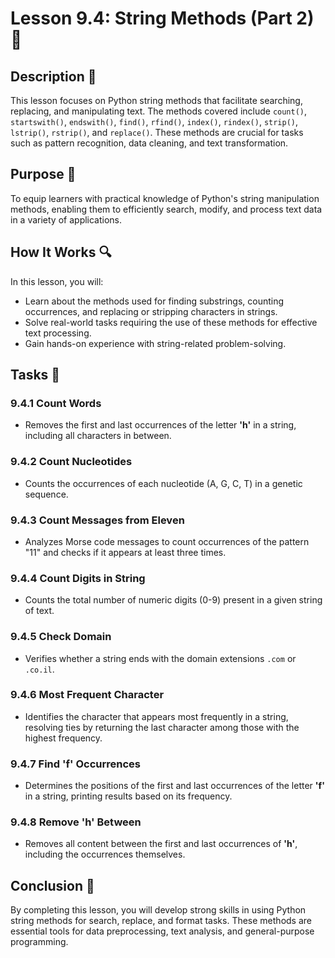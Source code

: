 # Lesson 9.4: String Methods (Part 2) 📝

## Description 📝

This lesson focuses on Python string methods that facilitate searching, replacing, and manipulating text.
The methods covered include `count()`, `startswith()`, `endswith()`, `find()`, `rfind()`, `index()`, `rindex()`, `strip()`, `lstrip()`, `rstrip()`, and `replace()`.
These methods are crucial for tasks such as pattern recognition, data cleaning, and text transformation.

## Purpose 🎯

To equip learners with practical knowledge of Python's string manipulation methods, enabling them to efficiently search, modify, and process text data in a variety of applications.

## How It Works 🔍

In this lesson, you will:

-   Learn about the methods used for finding substrings, counting occurrences, and replacing or stripping characters in strings.
-   Solve real-world tasks requiring the use of these methods for effective text processing.
-   Gain hands-on experience with string-related problem-solving.

## Tasks 📜

### 9.4.1 Count Words

-   Removes the first and last occurrences of the letter **'h'** in a string, including all characters in between.

### 9.4.2 Count Nucleotides

-   Counts the occurrences of each nucleotide (A, G, C, T) in a genetic sequence.

### 9.4.3 Count Messages from Eleven

-   Analyzes Morse code messages to count occurrences of the pattern "11" and checks if it appears at least three times.

### 9.4.4 Count Digits in String

-   Counts the total number of numeric digits (0-9) present in a given string of text.

### 9.4.5 Check Domain

-   Verifies whether a string ends with the domain extensions `.com` or `.co.il`.

### 9.4.6 Most Frequent Character

-   Identifies the character that appears most frequently in a string, resolving ties by returning the last character among those with the highest frequency.

### 9.4.7 Find 'f' Occurrences

-   Determines the positions of the first and last occurrences of the letter **'f'** in a string, printing results based on its frequency.

### 9.4.8 Remove 'h' Between

-   Removes all content between the first and last occurrences of **'h'**, including the occurrences themselves.

## Conclusion 🚀

By completing this lesson, you will develop strong skills in using Python string methods for search, replace, and format tasks.
These methods are essential tools for data preprocessing, text analysis, and general-purpose programming.
